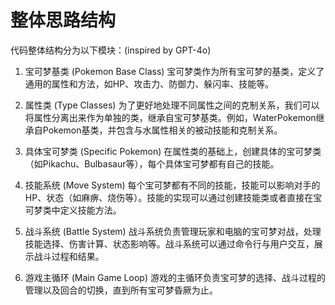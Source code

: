 # 整体思路结构

代码整体结构分为以下模块：(inspired by GPT-4o)

1. 宝可梦基类 (Pokemon Base Class)
宝可梦类作为所有宝可梦的基类，定义了通用的属性和方法，如HP、攻击力、防御力、躲闪率、技能等。

2. 属性类 (Type Classes)
为了更好地处理不同属性之间的克制关系，我们可以将属性分离出来作为单独的类，继承自宝可梦基类。例如，WaterPokemon继承自Pokemon基类，并包含与水属性相关的被动技能和克制关系。

3. 具体宝可梦类 (Specific Pokemon)
在属性类的基础上，创建具体的宝可梦类（如Pikachu、Bulbasaur等），每个具体宝可梦都有自己的技能。

4. 技能系统 (Move System)
每个宝可梦都有不同的技能，技能可以影响对手的HP、状态（如麻痹、烧伤等）。技能的实现可以通过创建技能类或者直接在宝可梦类中定义技能方法。

5. 战斗系统 (Battle System)
战斗系统负责管理玩家和电脑的宝可梦对战，处理技能选择、伤害计算、状态影响等。战斗系统可以通过命令行与用户交互，展示战斗过程和结果。

6. 游戏主循环 (Main Game Loop)
游戏的主循环负责宝可梦的选择、战斗过程的管理以及回合的切换，直到所有宝可梦昏厥为止。